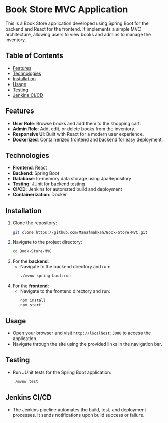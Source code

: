 # Book Store MVC Application

This is a Book Store application developed using Spring Boot for the backend and React for the frontend. It implements a simple MVC architecture, allowing users to view books and admins to manage the inventory.

## Table of Contents
- [Features](#features)
- [Technologies](#technologies)
- [Installation](#installation)
- [Usage](#usage)
- [Testing](#testing)
- [Jenkins CI/CD](#jenkins-cicd)

## Features
- **User Role**: Browse books and add them to the shopping cart.
- **Admin Role**: Add, edit, or delete books from the inventory.
- **Responsive UI**: Built with React for a modern user experience.
- **Dockerized**: Containerized frontend and backend for easy deployment.

## Technologies
- **Frontend**: React
- **Backend**: Spring Boot
- **Database**: In-memory data storage using JpaRepository
- **Testing**: JUnit for backend testing
- **CI/CD**: Jenkins for automated build and deployment
- **Containerization**: Docker

## Installation
1. Clone the repository:
   ```bash
   git clone https://github.com/Manafmakkah/Book-Store-MVC.git
   ```
2. Navigate to the project directory:
   ```bash
   cd Book-Store-MVC
   ```
3. For the **backend**:
   - Navigate to the backend directory and run:
     ```bash
     ./mvnw spring-boot:run
     ```
4. For the **frontend**:
   - Navigate to the frontend directory and run:
     ```bash
     npm install
     npm start
     ```

## Usage
- Open your browser and visit `http://localhost:3000` to access the application.
- Navigate through the site using the provided links in the navigation bar.

## Testing
- Run JUnit tests for the Spring Boot application:
  ```bash
  ./mvnw test
  ```

## Jenkins CI/CD
- The Jenkins pipeline automates the build, test, and deployment processes. It sends notifications upon build success or failure.

```
